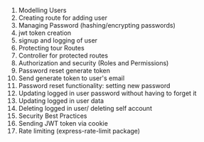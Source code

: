 <!-- Authentication and Security -->

1. Modelling Users
2. Creating route for adding user
3. Managing Password (hashing/encrypting passwords)
4. jwt token creation
5. signup and logging of user
6. Protecting tour Routes
7. Controller for protected routes
8. Authorization and security (Roles and Permissions)
9. Password reset generate token
10. Send generate token to user's email
11. Password reset functionality: setting new password
12. Updating logged in user password without having to forget it
13. Updating logged in user data
14. Deleting logged in user/ deleting self account
15. Security Best Practices
16. Sending JWT token via cookie
17. Rate limiting (express-rate-limit package)
